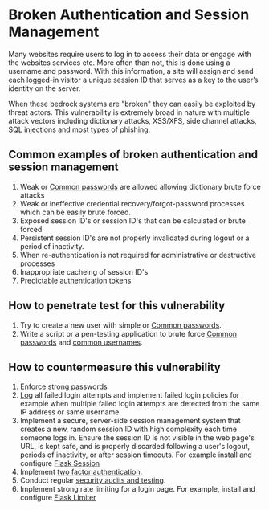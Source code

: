 # Broken Authentication and Session Management

Many websites require users to log in to access their data or engage with the websites services etc. More often than not, this is done using a username and password. With this information, a site will assign and send each logged-in visitor a unique session ID that serves as a key to the user’s identity on the server.

When these bedrock systems are "broken" they can easily be exploited by threat actors. This vulnerability is extremely broad in nature with multiple attack vectors including dictionary attacks, XSS/XFS, side channel attacks, SQL injections and most types of phishing.

## Common examples of broken authentication and session management

1. Weak or [Common passwords](https://github.com/danielmiessler/SecLists/tree/master/Passwords) are allowed allowing dictionary brute force attacks
2. Weak or ineffective credential recovery/forgot-password processes which can be easily brute forced.
3. Exposed session ID's or session ID's that can be calculated or brute forced
4. Persistent session ID's are not properly invalidated during logout or a period of inactivity.
5. When re-authentication is not required for administrative or destructive processes
6. Inappropriate cacheing of session ID's
7. Predictable authentication tokens

## How to penetrate test for this vulnerability

1. Try to create a new user with simple or [Common passwords](https://github.com/danielmiessler/SecLists/tree/master/Passwords).
2. Write a script or a pen-testing application to brute force [Common passwords](https://github.com/danielmiessler/SecLists/tree/master/Passwords) and [common usernames](https://github.com/danielmiessler/SecLists/tree/master/Usernames).

## How to countermeasure this vulnerability

1. Enforce strong passwords
2. [Log](..\defensive_data_handling\README.md#Logging) all failed login attempts and implement failed login policies for example when multiple failed login attempts are detected from the same IP address or same username.
3. Implement a secure, server-side session management system that creates a new, random session ID with high complexity each time someone logs in. Ensure the session ID is not visible in the web page's URL, is kept safe, and is properly discarded following a user's logout, periods of inactivity, or after session timeouts. For example install and configure [Flask Session](https://flask-session.readthedocs.io/en/latest/)
4. Implement [two factor authentication](.student_resources\two_factor_authentication).
5. Conduct regular [security audits and testing](.student_resources\security_testing_approaches).
6. Implement strong rate limiting for a login page. For example, install and configure [Flask Limiter](https://flask-limiter.readthedocs.io/en/stable/)